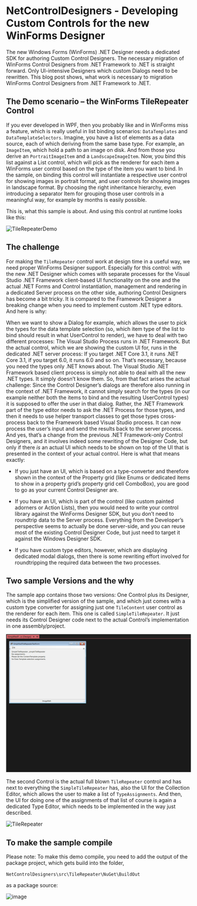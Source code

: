 # NetControlDesigners - Developing Custom Controls for the new WinForms Designer

The new Windows Forms (WinForms) .NET Designer needs a dedicated SDK for
authoring Custom Control Designers. The necessary migration of WinForms Control
Designers from .NET Framework to .NET is straight forward. Only UI-intensive
Designers which custom Dialogs need to be rewritten. This blog post shows, what
work is necessary to migration WinForms Control Designers from .NET Framework to
.NET.

## The Demo scenario – the WinForms TileRepeater Control

If you ever developed in WPF, then you probably like and in WinForms miss a
feature, which is really useful in list binding scenarios: `DataTemplates` and
`DataTemplateSelectors`. Imagine, you have a list of elements as a data
source, each of which deriving from the same base type. For example, an
`ImageItem`, which hold a path to an image on disk. And from those you derive
an `PortraitImageItem` and a `LandscapeImageItem`. Now, you bind this list
against a List control, which will pick as the renderer for each item a WinForms
user control based on the type of the item you want to bind. In the sample, on
binding this control will instantiate a respective user control for showing
images in portrait format, and user controls for showing images in landscape
format. By choosing the right inheritance hierarchy, even introducing a
separator Item for grouping those user controls in a meaningful way, for example
by months is easily possible.

This is, what this sample is about. And using this control at runtime looks like
this:

![TileRepeaterDemo](https://github.com/KlausLoeffelmann/NetControlDesigners/blob/main/src/Resources/TileRepeaterDemo.gif)

## The challenge

For making the `TileRepeater` control work at design time in a useful way, we
need proper WinForms Designer support. Especially for this control: with the new
.NET Designer which comes with separate processes for the Visual Studio .NET
Framework client-based UI functionality on the one and the actual .NET Forms and
Control instantiation, management and rendering in a dedicated Server process on
the other side, authoring Control Designers has become a bit tricky. It is
compared to the Framework Designer a breaking change when you need to implement
custom .NET type editors. And here is why:

When we want to show a Dialog for example, which allows the user to pick the
types for the data template selection (so, which item type of the list to bind
should result in what UserControl to render), we have to deal with two different
processes: The Visual Studio Process runs in .NET Framework. But the actual
control, which we are showing the custom UI for, runs in the dedicated .NET
server process: If you target .NET Core 3.1, it runs .NET Core 3.1, if you
target 6.0, it runs 6.0 and so on. That’s necessary, because you need the types
only .NET knows about. The Visual Studio .NET Framework based client process is
simply not able to deal with all the new .NET types. It simply doesn’t know
them. So, from that fact arises the actual challenge: Since the Control
Designer’s dialogs are therefore also running in the context of .NET Framework,
it cannot simply search for the types (in our example neither both the items to
bind and the resulting UserControl types) it is supposed to offer the user in
that dialog. Rather, the .NET Framework part of the type editor needs to ask the
.NET Process for those types, and then it needs to use helper transport classes
to get those types cross-process back to the Framework based Visual Studio
process. It can now process the user’s input and send the results back to the
server process. And yes, that’s a change from the previous .NET Framework-only
Control Designers, and it involves indeed some rewriting of the Designer Code,
but only if there *is* an actual UI which needs to be shown on top of the UI
that is presented in the context of your actual control. Here is what that means
exactly:

-   If you just have an UI, which is based on a type-converter and therefore
    shown in the context of the Property grid (like Enums or dedicated items to
    show in a property grid’s property grid cell ComboBox), you are good to go
    as your current Control Designer are.

-   If you have an UI, which is part of the control (like custom painted
    adorners or Action Lists), then you would need to write your control library
    against the WinForms Designer SDK, but you don’t need to roundtrip data to
    the Server process. Everything from the Developer’s perspective seems to
    actually be done server-side, and you can reuse most of the existing Control
    Designer Code, but just need to target it against the Windows Designer SDK.

-   If you have custom type editors, however, which are displaying dedicated
    modal dialogs, then there is some rewriting effort involved for
    roundtripping the required data between the two processes.

## Two sample Versions and the why

The sample app contains those two versions: One Control plus its Designer, which
is the simplified version of the sample, and which just comes with a custom type
converter for assigning just one `TileContent` user control as the renderer
for each item. This one is called `SimpleTileRepeater`. It just needs its
Control Designer code next to the actual Control’s implementation in one
assembly/project.

![SimpleTileRepeater](https://github.com/KlausLoeffelmann/NetControlDesigners/blob/main/src/Resources/SimpleTileRepeaterActionList.gif)

The second Control is the actual full blown `TileRepeater` control and has
next to everything the `SimpleTileRepeater` has, also the UI for the
Collection Editor, which allows the user to make a list of `TypeAssignments`.
And then, the UI for doing one of the assignments of that list of course is
again a dedicated Type Editor, which needs to be implemented in the way just
described.

![TileRepeater](https://github.com/KlausLoeffelmann/NetControlDesigners/blob/main/src/Resources/TileRepeaterDemo.gif)


## To make the sample compile

Please note: To make this demo compile, you need to add the output of the package project, which gets build into the folder,

```
NetControlDesigners\src\TileRepeater\NuGet\BuildOut
```

as a package source:

![image](https://user-images.githubusercontent.com/9663150/156468092-46e6087f-5a2f-4928-9398-e3fe859dc5c2.png)
